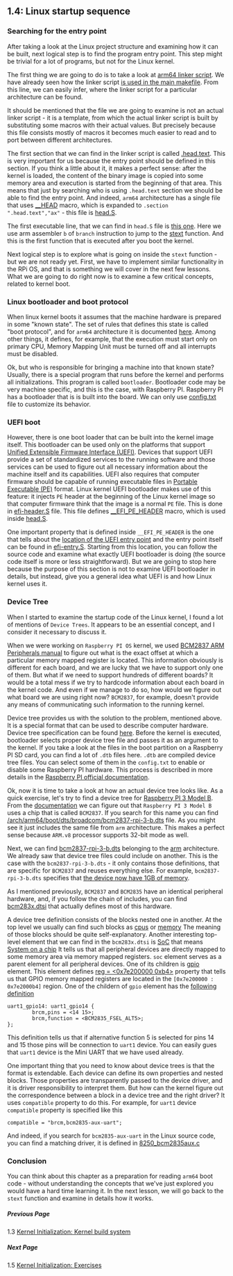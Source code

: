 ## 1.4: Linux startup sequence

### Searching for the entry point

After taking a look at the Linux project structure and examining how it can be built, next logical step is to find the program entry point. This step might be trivial for a lot of programs, but not for the Linux kernel. 

The first thing we are going to do is to take a look at [arm64 linker script](https://github.com/torvalds/linux/blob/v4.14/arch/arm64/kernel/vmlinux.lds.S). We have already seen how the linker script [is used in the main makefile](https://github.com/torvalds/linux/blob/v4.14/Makefile#L970). From this line, we can easily infer, where the linker script for a particular architecture can be found.

It should be mentioned that the file we are going to examine is not an actual linker script - it is a template, from which the actual linker script is built by substituting some macros with their actual values. But precisely because this file consists mostly of macros it becomes much easier to read and to port between different architectures.

The first section that we can find in the linker script is called [.head.text](https://github.com/torvalds/linux/blob/v4.14/arch/arm64/kernel/vmlinux.lds.S#L96). This is very important for us because the entry point should be defined in this section. If you think a little about it, it makes a perfect sense: after the kernel is loaded, the content of the binary image is copied into some memory area and execution is started from the beginning of that area. This means that just by searching who is using `.head.text` section we should be able to find the entry point. And indeed, `arm64` architecture has a single file that uses [__HEAD](https://github.com/torvalds/linux/blob/v4.14/include/linux/init.h#L90) macro, which is expanded to `.section    ".head.text","ax"` - this file is [head.S](https://github.com/torvalds/linux/blob/v4.14/arch/arm64/kernel/head.S).

The first executable line, that we can find in `head.S` file is [this one](https://github.com/torvalds/linux/blob/v4.14/arch/arm64/kernel/head.S#L85). Here we use arm assembler `b` of `branch` instruction to jump to the [stext](https://github.com/torvalds/linux/blob/v4.14/arch/arm64/kernel/head.S#L116) function. And this is the first function that is executed after you boot the kernel.

Next logical step is to explore what is going on inside the `stext` function - but we are not ready yet. First, we have to implement similar functionality in the RPi OS, and that is something we will cover in the next few lessons. What we are going to do right now is to examine a few critical concepts, related to kernel boot.

### Linux bootloader and boot protocol

When linux kernel boots it assumes that the machine hardware is prepared in some "known state". The set of rules that defines this state is called "boot protocol", and for `arm64` architecture it is documented [here](https://github.com/torvalds/linux/blob/v4.14/Documentation/arm64/booting.txt). Among other things, it defines, for example, that the execution must start only on primary CPU, Memory Mapping Unit must be turned off and all interrupts must be disabled. 

Ok, but who is responsible for bringing a machine into that known state? Usually, there is a special program that runs before the kernel and performs all initializations. This program is called `bootloader`. Bootloader code may be very machine specific, and this is the case, with Raspberry PI. Raspberry PI has a bootloader that is is built into the board. We can only use [config.txt](https://www.raspberrypi.org/documentation/configuration/config-txt/) file to customize its behavior. 

### UEFI boot

However, there is one boot loader that can be built into the kernel image itself. This bootloader can be used only on the platforms that support [Unified Extensible Firmware Interface (UEFI)](https://en.wikipedia.org/wiki/Unified_Extensible_Firmware_Interface). Devices that support UEFI provide a set of standardized services to the running software and those services can be used to figure out all necessary information about the machine itself and its capabilities. UEFI also requires that computer firmware should be capable of running executable files in [Portable Executable (PE)](https://en.wikipedia.org/wiki/Portable_Executable) format. Linux kernel UEFI bootloader makes use of this feature: it injects `PE` header at the beginning of the Linux kernel image so that computer firmware think that the image is a normal `PE` file. This is done in [efi-header.S](https://github.com/torvalds/linux/blob/v4.14/arch/arm64/kernel/efi-header.S) file. This file defines [__EFI_PE_HEADER](https://github.com/torvalds/linux/blob/v4.14/arch/arm64/kernel/efi-header.S#L13) macro, which is used inside [head.S](https://github.com/torvalds/linux/blob/v4.14/arch/arm64/kernel/head.S#L98).

One important property that is defined inside `__EFI_PE_HEADER` is the one that tells about the [location of the UEFI entry point](https://github.com/torvalds/linux/blob/v4.14/arch/arm64/kernel/efi-header.S#L33) and the entry point itself can be found in [efi-entry.S](https://github.com/torvalds/linux/blob/v4.14/arch/arm64/kernel/efi-entry.S#L32). Starting from this location, you can follow the source code and examine what exactly UEFI bootloader is doing (the source code itself is more or less straightforward). But we are going to stop here because the purpose of this section is not to examine UEFI bootloader in details, but instead, give you a general idea what UEFI is and how Linux kernel uses it.

### Device Tree

When I started to examine the startup code of the Linux kernel, I found a lot of mentions of `Device Trees`. It appears to be an essential concept, and I consider it necessary to discuss it.

When we were working on `Raspberry PI OS` kernel, we used [BCM2837 ARM Peripherals manual](https://github.com/raspberrypi/documentation/files/1888662/BCM2837-ARM-Peripherals.-.Revised.-.V2-1.pdf) to figure out what is the exact offset at which a particular memory mapped register is located. This information obviously is different for each board, and we are lucky that we have to support only one of them. But what if we need to support hundreds of different boards? It would be a total mess if we try to hardcode information about each board in the kernel code. And even if we manage to do so, how would we figure out what board we are using right now? `BCM2837`, for example, doesn't provide any means of communicating such information to the running kernel.

Device tree provides us with the solution to the problem, mentioned above. It is a special format that can be used to describe computer hardware. Device tree specification can be found [here](https://www.devicetree.org/). Before the kernel is executed, bootloader selects proper device tree file and passes it as an argument to the kernel. If you take a look at the files in the boot partition on a Raspberry PI SD card, you can find a lot of `.dtb` files here. `.dtb` are compiled device tree files. You can select some of them in the `config.txt` to enable or disable some Raspberry PI  hardware. This process is described in more details in the [Raspberry PI official documentation](https://www.raspberrypi.org/documentation/configuration/device-tree.md).

Ok, now it is time to take a look at how an actual device tree looks like. As a quick exercise, let's try to find a device tree for [Raspberry PI 3 Model B](https://www.raspberrypi.org/products/raspberry-pi-3-model-b/). From the [documentation](https://www.raspberrypi.org/documentation/hardware/raspberrypi/bcm2837/README.md) we can figure out that `Raspberry PI 3 Model B` uses a chip that is called `BCM2837`. If you search for this name you can find [/arch/arm64/boot/dts/broadcom/bcm2837-rpi-3-b.dts](https://github.com/torvalds/linux/blob/v4.14/arch/arm64/boot/dts/broadcom/bcm2837-rpi-3-b.dts)  file. As you might see it just includes the same file from `arm` architecture. This makes a perfect sense because `ARM.v8` processor supports 32-bit mode as well.

Next, we can find [bcm2837-rpi-3-b.dts](https://github.com/torvalds/linux/blob/v4.14/arch/arm/boot/dts/bcm2837-rpi-3-b.dts) belonging to the [arm](https://github.com/torvalds/linux/tree/v4.14/arch/arm) architecture. We already saw that device tree files could include on another. This is the case with the  `bcm2837-rpi-3-b.dts` - it only contains those definitions, that are specific for `BCM2837` and reuses everything else. For example,  `bcm2837-rpi-3-b.dts` specifies that [the device now have 1GB of memory](https://github.com/torvalds/linux/blob/v4.14/arch/arm/boot/dts/bcm2837-rpi-3-b.dts#L18). 

As I mentioned previously, `BCM2837` and `BCM2835` have an identical peripheral hardware, and, if you follow the chain of includes, you can find [bcm283x.dtsi](https://github.com/torvalds/linux/blob/v4.14/arch/arm/boot/dts/bcm283x.dtsi) that actually defines most of this hardware. 

A device tree definition consists of the blocks nested one in another. At the top level we usually can find such blocks as [cpus](https://github.com/torvalds/linux/blob/v4.14/arch/arm/boot/dts/bcm2837.dtsi#L30) or [memory](https://github.com/torvalds/linux/blob/v4.14/arch/arm/boot/dts/bcm2837-rpi-3-b.dts#L17) The meaning of those blocks should be quite self-explanatory. Another interesting top-level element that we can find in the `bcm283x.dtsi` is [SoC](https://github.com/torvalds/linux/blob/v4.14/arch/arm/boot/dts/bcm283x.dtsi#L52) that means [System on a chip](https://en.wikipedia.org/wiki/System_on_a_chip) It tells us that all peripheral devices are directly mapped to some memory area via memory mapped registers. `soc` element serves as a parent element for all peripheral devices. One of its children is [gpio](https://github.com/torvalds/linux/blob/v4.14/arch/arm/boot/dts/bcm283x.dtsi#L147) element. This element defines [reg = <0x7e200000 0xb4>](https://github.com/torvalds/linux/blob/v4.14/arch/arm/boot/dts/bcm283x.dtsi#L149) property that tells us that GPIO memory mapped registers are located in the  `[0x7e200000 : 0x7e2000b4]` region. One of the childern of `gpio` element has the [following definition](https://github.com/torvalds/linux/blob/v4.14/arch/arm/boot/dts/bcm283x.dtsi#L351)

```
uart1_gpio14: uart1_gpio14 {
        brcm,pins = <14 15>;
        brcm,function = <BCM2835_FSEL_ALT5>;
};
``` 
This definition tells us that if alternative function 5 is selected for pins 14 and 15 those pins will be connection to `uart1` device. You can easily gues that `uart1` device is the Mini UART that we have used already.

One important thing that you need to know about device trees is that the format is extendable. Each device can define its own properties and nested blocks. Those properties are transparently passed to the device driver, and it is driver responsibility to interpret them. But how can the kernel figure out the correspondence between a block in a device tree and the right driver? It uses `compatible` property to do this. For example, for `uart1` device `compatible` property is specified like this

```
compatible = "brcm,bcm2835-aux-uart";
```

And indeed, if you search for `bcm2835-aux-uart` in the Linux source code, you can find a matching driver, it is defined in [8250_bcm2835aux.c](https://github.com/torvalds/linux/blob/v4.14/drivers/tty/serial/8250/8250_bcm2835aux.c)

### Conclusion

You can think about this chapter as a preparation for reading `arm64` boot code - without understanding the concepts that we've just explored you would have a hard time learning it. In the next lesson, we will go back to the `stext` function and examine in details how it works.

##### Previous Page

1.3 [Kernel Initialization: Kernel build system](../../../docs/lesson01/linux/build-system.md)

##### Next Page

1.5 [Kernel Initialization: Exercises](../../../docs/lesson01/exercises.md)
